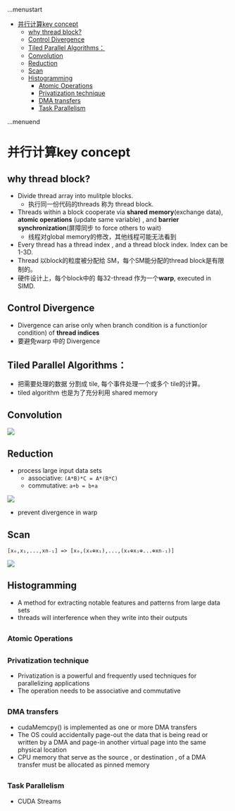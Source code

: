 ...menustart

 - [并行计算key concept](#e9baed1ff669cdf45540a3cc4a489e1d)
     - [why thread block?](#7013df2804f996276490d1bd5ed46b62)
     - [Control Divergence](#e371125d3bb809b1dff55732564b5247)
     - [Tiled Parallel Algorithms：](#b48c04522007f86979cc8d0ab4bfa014)
     - [Convolution](#fa0f0ae43fdca46d1d68255409ec0b89)
     - [Reduction](#9e834f13e35e4edf64863ab414a6217a)
     - [Scan](#22efdbe132eabc102306bd7a334fb434)
     - [Histogramming](#0f39b900b08ff634a8f210cf9ea18fa2)
         - [Atomic Operations](#eaa1709ae37b41b0f052cd5eae6a14b4)
         - [Privatization technique](#64d108ae7d98c064d5d748811072d5de)
         - [DMA transfers](#98d55f70bc1bc9116f3127e60600d3ac)
         - [Task Parallelism](#002e6af863fe6857b7152c49678d364f)

...menuend


<h2 id="e9baed1ff669cdf45540a3cc4a489e1d"></h2>

# 并行计算key concept

<h2 id="7013df2804f996276490d1bd5ed46b62"></h2>

## why thread block?

 - Divide thread array into mulitple blocks. 
    - 执行同一份代码的threads 称为 thread block.
 - Threads within a block cooperate via **shared memory**(exchange data), **atomic operations** (update same variable) , and **barrier synchronization**(屏障同步 to force others to wait)
    - 线程对global memory的修改，其他线程可能无法看到 
 - Every thread has a thread index , and a thread block index. Index can be 1-3D.
 - Thread 以block的粒度被分配给 SM，每个SM能分配的thread block是有限制的。
 - 硬件设计上，每个block中的 每32-thread 作为一个**warp**, executed in SIMD.


<h2 id="e371125d3bb809b1dff55732564b5247"></h2>

## Control Divergence

 - Divergence can arise only when branch condition is a function(or condition) of **thread indices**
 - 要避免warp 中的 Divergence


<h2 id="b48c04522007f86979cc8d0ab4bfa014"></h2>

## Tiled Parallel Algorithms：

 - 把需要处理的数据 分割成 tile, 每个事件处理一个或多个 tile的计算。
 - tiled algorithm 也是为了充分利用 shared memory


<h2 id="fa0f0ae43fdca46d1d68255409ec0b89"></h2>

## Convolution

![](https://raw.githubusercontent.com/mebusy/notes/master/imgs/1DConvolutionExample.jpg)


<h2 id="9e834f13e35e4edf64863ab414a6217a"></h2>

## Reduction

 - process large input data sets
    - associative: `(A*B)*C = A*(B*C)`
    - commutative: `a+b = b+a`
 
![](https://raw.githubusercontent.com/mebusy/notes/master/imgs/better_reduction_kernel.png)

 - prevent divergence in warp

<h2 id="22efdbe132eabc102306bd7a334fb434"></h2>

## Scan

`[x₀,x₁,...,xn₋₁] => [x₀,(x₀⊕x₁),...,(x₀⊕x₁⊕...⊕xn₋₁)]`

![](https://raw.githubusercontent.com/mebusy/notes/master/imgs/parallel_scan_put_together.png)


<h2 id="0f39b900b08ff634a8f210cf9ea18fa2"></h2>

## Histogramming

 - A method for extracting notable features and patterns from large data sets
 - threads will interference when they write into their outputs
 

<h2 id="eaa1709ae37b41b0f052cd5eae6a14b4"></h2>

### Atomic Operations

<h2 id="64d108ae7d98c064d5d748811072d5de"></h2>

### Privatization technique

 - Privatization is a powerful and frequently used techniques for parallelizing applications
 - The operation needs to be associative and commutative


<h2 id="98d55f70bc1bc9116f3127e60600d3ac"></h2>

### DMA transfers

 - cudaMemcpy() is implemented as one or more DMA transfers
 - The OS could accidentally page-out the data that is being read or written by a DMA and page-in another virtual page into the same physical location
 - CPU memory that serve as the source , or destination , of a DMA transfer must be allocated as pinned memory
 
<h2 id="002e6af863fe6857b7152c49678d364f"></h2>

### Task Parallelism

 - CUDA Streams
 
